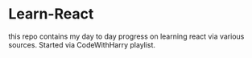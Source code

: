 # Learn-React
this repo contains my day to day progress on learning react via various sources. Started via CodeWithHarry playlist. 
